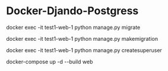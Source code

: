 # Docker-Djando-Postgress

 docker exec -it test1-web-1 python manage.py migrate 
 
 docker exec -it test1-web-1 python manage.py makemigration
 
 docker exec -it test1-web-1 python manage.py createsuperuser

 docker-compose up -d --build web    

